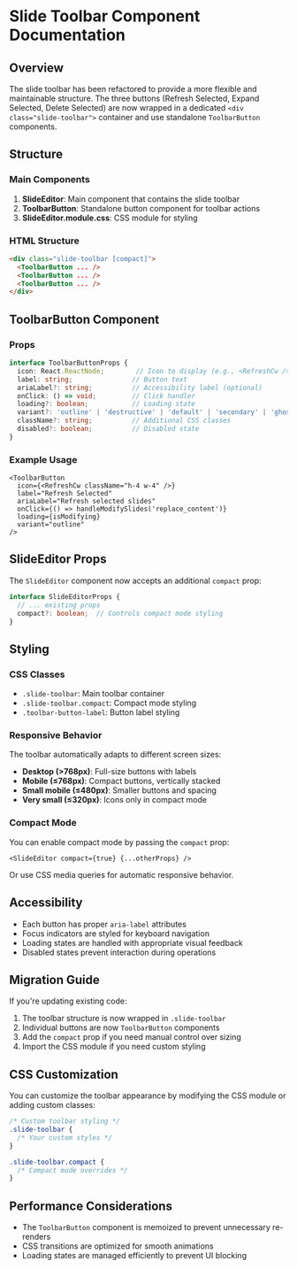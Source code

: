 # Slide Toolbar Component Documentation

## Overview

The slide toolbar has been refactored to provide a more flexible and maintainable structure. The three buttons (Refresh Selected, Expand Selected, Delete Selected) are now wrapped in a dedicated `<div class="slide-toolbar">` container and use standalone `ToolbarButton` components.

## Structure

### Main Components

1. **SlideEditor**: Main component that contains the slide toolbar
2. **ToolbarButton**: Standalone button component for toolbar actions
3. **SlideEditor.module.css**: CSS module for styling

### HTML Structure

```html
<div class="slide-toolbar [compact]">
  <ToolbarButton ... />
  <ToolbarButton ... />
  <ToolbarButton ... />
</div>
```

## ToolbarButton Component

### Props

```typescript
interface ToolbarButtonProps {
  icon: React.ReactNode;        // Icon to display (e.g., <RefreshCw />)
  label: string;               // Button text
  ariaLabel?: string;          // Accessibility label (optional)
  onClick: () => void;         // Click handler
  loading?: boolean;           // Loading state
  variant?: 'outline' | 'destructive' | 'default' | 'secondary' | 'ghost' | 'link';
  className?: string;          // Additional CSS classes
  disabled?: boolean;          // Disabled state
}
```

### Example Usage

```tsx
<ToolbarButton
  icon={<RefreshCw className="h-4 w-4" />}
  label="Refresh Selected"
  ariaLabel="Refresh selected slides"
  onClick={() => handleModifySlides('replace_content')}
  loading={isModifying}
  variant="outline"
/>
```

## SlideEditor Props

The `SlideEditor` component now accepts an additional `compact` prop:

```typescript
interface SlideEditorProps {
  // ... existing props
  compact?: boolean;  // Controls compact mode styling
}
```

## Styling

### CSS Classes

- `.slide-toolbar`: Main toolbar container
- `.slide-toolbar.compact`: Compact mode styling
- `.toolbar-button-label`: Button label styling

### Responsive Behavior

The toolbar automatically adapts to different screen sizes:

- **Desktop (>768px)**: Full-size buttons with labels
- **Mobile (≤768px)**: Compact buttons, vertically stacked
- **Small mobile (≤480px)**: Smaller buttons and spacing
- **Very small (≤320px)**: Icons only in compact mode

### Compact Mode

You can enable compact mode by passing the `compact` prop:

```tsx
<SlideEditor compact={true} {...otherProps} />
```

Or use CSS media queries for automatic responsive behavior.

## Accessibility

- Each button has proper `aria-label` attributes
- Focus indicators are styled for keyboard navigation
- Loading states are handled with appropriate visual feedback
- Disabled states prevent interaction during operations

## Migration Guide

If you're updating existing code:

1. The toolbar structure is now wrapped in `.slide-toolbar`
2. Individual buttons are now `ToolbarButton` components
3. Add the `compact` prop if you need manual control over sizing
4. Import the CSS module if you need custom styling

## CSS Customization

You can customize the toolbar appearance by modifying the CSS module or adding custom classes:

```css
/* Custom toolbar styling */
.slide-toolbar {
  /* Your custom styles */
}

.slide-toolbar.compact {
  /* Compact mode overrides */
}
```

## Performance Considerations

- The `ToolbarButton` component is memoized to prevent unnecessary re-renders
- CSS transitions are optimized for smooth animations
- Loading states are managed efficiently to prevent UI blocking

